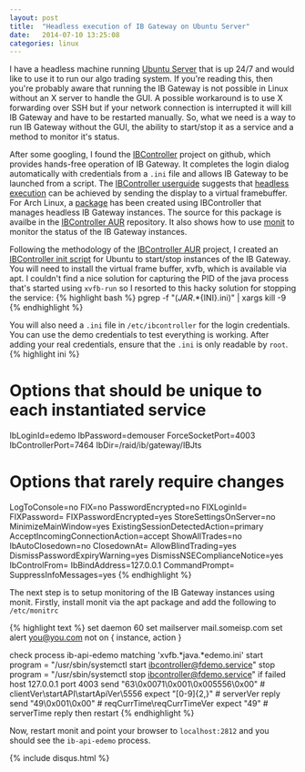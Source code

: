 ```yaml
---
layout: post
title:  "Headless execution of IB Gateway on Ubuntu Server"
date:   2014-07-10 13:25:08
categories: linux
---
```


I have a headless machine running [Ubuntu Server](http://www.ubuntu.com/server) that is up 24/7 and would like to use it to run our algo trading system. If you're reading this, then you're probably aware that running the IB Gateway is not possible in Linux without an X server to handle the GUI. A possible workaround is to use X forwarding over SSH but if your network connection is interrupted it will kill IB Gateway and have to be restarted manually. So, what we need is a way to run IB Gateway without the GUI, the ability to start/stop it as a service and a method to monitor it's status.

After some googling, I found the [IBController](https://github.com/ib-controller/ib-controller) project on github, which provides hands-free operation of IB Gateway. It completes the login dialog automatically with credentials from a `.ini` file and allows IB Gateway to be launched from a script. The [IBController userguide](https://github.com/ib-controller/ib-controller/blob/master/userguide.md) suggests that [headless execution](https://github.com/ib-controller/ib-controller/blob/master/userguide.md#headless-execution-unix) can be achieved by sending the display to a virtual framebuffer. For Arch Linux, a [package](https://aur.archlinux.org/packages/ib-controller/) has been created using IBController that manages headless IB Gateway instances. The source for this package is availbe in the [IBController AUR](https://github.com/benalexau/ibcontroller-aur) repository. It also shows how to use [monit](http://mmonit.com/) to monitor the status of the IB Gateway instances.

Following the methodology of the [IBController AUR](https://github.com/benalexau/ibcontroller-aur) project, I created an [IBController init script](https://gist.github.com/aidoom/72972af41470eebca743) for Ubuntu to start/stop instances of the IB Gateway. You will need to install the virtual frame buffer, xvfb, which is available via apt. I couldn't find a nice solution for capturing the PID of the java process that's started using `xvfb-run` so I resorted to this hacky solution for stopping the service:
{% highlight bash %}
pgrep -f "(${JAR}.*${INI}.ini)" | xargs kill -9
{% endhighlight %}

You will also need a `.ini` file in `/etc/ibcontroller` for the login credentials. You can use the demo credentials to test everything is working. After adding your real credentials, ensure that the `.ini` is only readable by `root`.
{% highlight ini %}
# Options that should be unique to each instantiated service
IbLoginId=edemo
IbPassword=demouser
ForceSocketPort=4003
IbControllerPort=7464
IbDir=/raid/ib/gateway/IBJts

# Options that rarely require changes
LogToConsole=no
FIX=no
PasswordEncrypted=no
FIXLoginId=
FIXPassword=
FIXPasswordEncrypted=yes
StoreSettingsOnServer=no
MinimizeMainWindow=yes
ExistingSessionDetectedAction=primary
AcceptIncomingConnectionAction=accept
ShowAllTrades=no
IbAutoClosedown=no
ClosedownAt=
AllowBlindTrading=yes
DismissPasswordExpiryWarning=yes
DismissNSEComplianceNotice=yes
IbControlFrom=
IbBindAddress=127.0.0.1
CommandPrompt=
SuppressInfoMessages=yes
{% endhighlight %}

The next step is to setup monitoring of the IB Gateway instances using monit. Firstly, install monit via the apt package and add the following to `/etc/monitrc`

{% highlight text %}
set daemon 60
set mailserver mail.someisp.com
set alert you@you.com not on { instance, action }

check process ib-api-edemo matching 'xvfb.*java.*edemo.ini'
  start program = "/usr/sbin/systemctl start ibcontroller@fdemo.service"
  stop program = "/usr/sbin/systemctl stop ibcontroller@fdemo.service"
  if failed host 127.0.0.1 port 4003
    send "63\0x0071\0x001\0x005556\0x00" # clientVer\startAPI\startApiVer\5556
    expect "[0-9]{2,}"                   # serverVer reply
    send "49\0x001\0x00"                 # reqCurrTime\reqCurrTimeVer
    expect "49"                          # serverTime reply
  then restart
{% endhighlight %}

Now, restart monit and point your browser to `localhost:2812` and you should see the `ib-api-edemo` process.

{% include disqus.html %}
